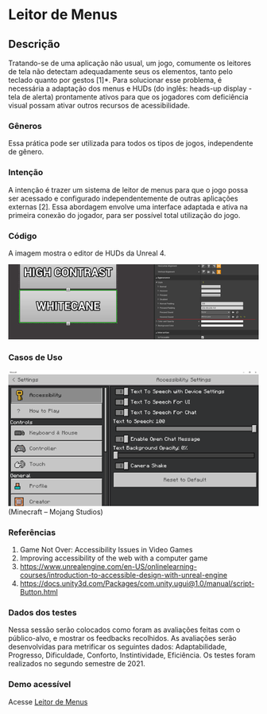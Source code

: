 # Leitor de Menus

## Descrição

Tratando-se de uma aplicação não usual, um jogo, comumente os leitores de tela não detectam adequadamente seus os elementos, tanto pelo teclado quanto por gestos [1]\*. Para solucionar esse problema, é necessária a adaptação dos menus e HUDs (do inglês: heads-up display - tela de alerta) prontamente ativos para que os jogadores com deficiência visual possam ativar outros recursos de acessibilidade.

### Gêneros

Essa prática pode ser utilizada para todos os tipos de jogos, independente de gênero.

### Intenção

A intenção é trazer um sistema de leitor de menus para que o jogo possa ser acessado e configurado independentemente de outras aplicações externas [2]. Essa abordagem envolve uma interface adaptada e ativa na primeira conexão do jogador, para ser possível total utilização do jogo.

### Código

A imagem mostra o editor de HUDs da Unreal 4.

![plot](https://github.com/LeoGarcez/accessible-features/blob/main/Content/MenuReader/md1.png)

### Casos de Uso

![plot](https://github.com/LeoGarcez/accessible-features/blob/main/Content/MenuReader/md2.png)
(Minecraft – Mojang Studios)

### Referências

1. Game Not Over: Accessibility Issues in Video Games
2. Improving accessibility of the web with a computer game
3. https://www.unrealengine.com/en-US/onlinelearning-courses/introduction-to-accessible-design-with-unreal-engine
4. https://docs.unity3d.com/Packages/com.unity.ugui@1.0/manual/script-Button.html

### Dados dos testes

Nessa sessão serão colocados como foram as avaliações feitas com o público-alvo, e mostrar os feedbacks recolhidos. As avaliações serão desenvolvidas para metrificar os seguintes dados: Adaptabilidade, Progresso, Dificuldade, Conforto, Instintividade, Eficiência. Os testes foram realizados no segundo semestre de 2021.

### Demo acessível

Acesse [Leitor de Menus](https://1drv.ms/u/s!AunOkXxY_m_EgdpxBMPCE7YVpW3xlg?e=a2uhiT)
